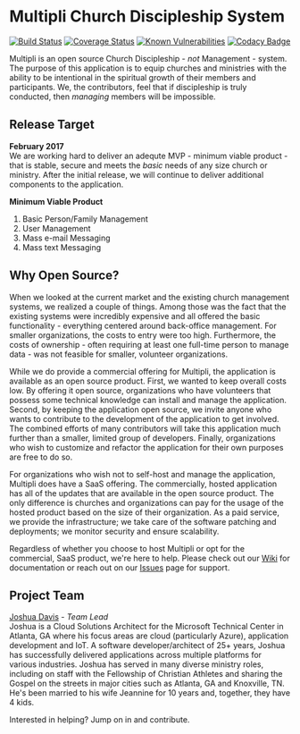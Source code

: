 # Multipli Church Discipleship System

[![Build Status](https://travis-ci.org/DiscipledChurch/Multipli-ChMS.svg?branch=develop)](https://travis-ci.org/DiscipledChurch/Multipli-ChMS) [![Coverage Status](https://coveralls.io/repos/github/DiscipledChurch/Multipli-ChMS/badge.svg?branch=develop)](https://coveralls.io/github/DiscipledChurch/Multipli-ChMS?branch=develop) [![Known Vulnerabilities](https://snyk.io/test/github/discipledchurch/multipli-chms/badge.svg)](https://snyk.io/test/github/discipledchurch/multipli-chms) [![Codacy Badge](https://api.codacy.com/project/badge/Grade/a06d6eec92b04f509023de7d93c2ea90)](https://www.codacy.com/app/DiscipledChurch/Multipli-ChMS?utm_source=github.com&amp;utm_medium=referral&amp;utm_content=DiscipledChurch/Multipli-ChMS&amp;utm_campaign=Badge_Grade)

Multipli is an open source Church Discipleship - _not_ Management - system.  The purpose of this application is to equip churches and ministries with the ability to be intentional in the spiritual growth of their members and participants.  We, the contributors, feel that if discipleship is truly conducted, then _managing_ members will be impossible.

## Release Target
**February 2017**   
We are working hard to deliver an adequte MVP - minimum viable product - that is stable, secure and meets the _basic_ needs of any size church or ministry.  After the initial release, we will continue to deliver additional components to the application.

**Minimum Viable Product**  
  1. Basic Person/Family Management
  2. User Management
  3. Mass e-mail Messaging
  4. Mass text Messaging 

## Why Open Source?
When we looked at the current market and the existing church management systems, we realized a couple of things.  Among those was the fact that the existing systems were incredibly expensive and all offered the basic functionality - everything centered around back-office management. For smaller organizations, the costs to entry were too high.  Furthermore, the costs of ownership - often requiring at least one full-time person to manage data - was not feasible for smaller, volunteer organizations. 

While we do provide a commercial offering for Multipli, the application is available as an open source product. First, we wanted to keep overall costs low. By offering it open source, organizations who have volunteers that possess some technical knowledge can install and manage the application. Second, by keeping the application open source, we invite anyone who wants to contribute to the development of the application to get involved.  The combined efforts of many contributors will take this application much further than a smaller, limited group of developers.  Finally, organizations who wish to customize and refactor the application for their own purposes are free to do so. 

For organizations who wish not to self-host and manage the application, Multipli does have a SaaS offering. The commercially, hosted application has all of the updates that are available in the open source product. The only difference is churches and organizations can pay for the usage of the hosted product based on the size of their organization.  As a paid service, we provide the infrastructure; we take care of the software patching and deployments; we monitor security and ensure scalability.

Regardless of whether you choose to host Multipli or opt for the commercial, SaaS product, we're here to help.  Please check out our [Wiki](https://github.com/DiscipledChurch/Multipli-ChMS/wiki) for documentation or reach out on our [Issues](https://github.com/DiscipledChurch/Multipli-ChMS/issues) page for support. 

## Project Team
[Joshua Davis](http://jdav.is) - _Team Lead_   
Joshua is a Cloud Solutions Architect for the Microsoft Technical Center in Atlanta, GA where his focus areas are cloud (particularly Azure), application development and IoT.  A software developer/architect of 25+ years, Joshua has successfully delivered applications across multiple platforms for various industries.  Joshua has served in many diverse ministry roles, including on staff with the Fellowship of Christian Athletes and sharing the Gospel on the streets in major cities such as Atlanta, GA and Knoxville, TN.  He's been married to his wife Jeannine for 10 years and, together, they have 4 kids. 

Interested in helping?  Jump on in and contribute.
